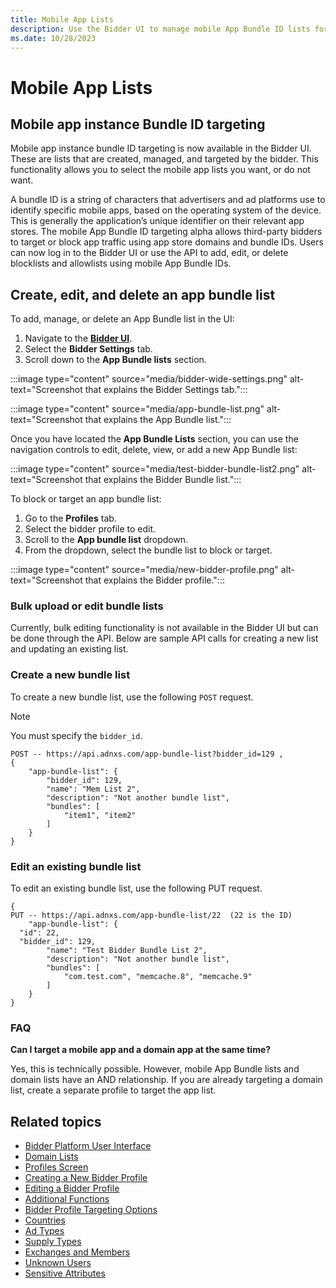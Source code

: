 ```yaml
---
title: Mobile App Lists
description: Use the Bidder UI to manage mobile App Bundle ID lists for targeting or blocking app traffic using unique app identifiers from app stores.
ms.date: 10/28/2023
---
```


# Mobile App Lists

## Mobile app instance Bundle ID targeting

Mobile app instance bundle ID targeting is now available in the Bidder UI. These are lists that are created, managed, and targeted by the bidder. This functionality allows you to select the mobile app lists you want, or do not want.

A bundle ID is a string of characters that advertisers and ad platforms use to identify specific mobile apps, based on the operating system of the device. This is generally the application’s unique identifier on their relevant app stores. The mobile App Bundle ID targeting alpha allows third-party bidders to target or block app traffic using app store domains and bundle IDs. Users can now log in to the Bidder UI or use the API to add, edit, or delete blocklists and allowlists using mobile App Bundle IDs.

## Create, edit, and delete an app bundle list

To add, manage, or delete an App Bundle list in the UI:

1. Navigate to the **[Bidder UI](https://bidder.xandr.com/)**.
1. Select the **Bidder Settings** tab.
1. Scroll down to the **App Bundle lists** section.

:::image type="content" source="media/bidder-wide-settings.png" alt-text="Screenshot that explains the Bidder Settings tab.":::

:::image type="content" source="media/app-bundle-list.png" alt-text="Screenshot that explains the App Bundle list.":::

Once you have located the **App Bundle Lists** section, you can use the navigation controls to edit, delete, view, or add a new App Bundle list:

:::image type="content" source="media/test-bidder-bundle-list2.png" alt-text="Screenshot that explains the Bidder Bundle list.":::

To block or target an app bundle list:

1. Go to the **Profiles** tab.
1. Select the bidder profile to edit.
1. Scroll to the **App bundle list** dropdown.
1. From the dropdown, select the bundle list to block or target.

:::image type="content" source="media/new-bidder-profile.png" alt-text="Screenshot that explains the Bidder profile.":::

### Bulk upload or edit bundle lists

Currently, bulk editing functionality is not available in the Bidder UI but can be done through the API.
Below are sample API calls for creating a new list and updating an existing list.

### Create a new bundle list

To create a new bundle list, use the following `POST` request.  

> [!NOTE]
> You must specify the `bidder_id`.

```
POST -- https://api.adnxs.com/app-bundle-list?bidder_id=129 , 
{
    "app-bundle-list": {
        "bidder_id": 129,
        "name": "Mem List 2",
        "description": "Not another bundle list",
        "bundles": [
            "item1", "item2"
        ]
    }
}

```

### Edit an existing bundle list

To edit an existing bundle list, use the following PUT request.

```
{
PUT -- https://api.adnxs.com/app-bundle-list/22  (22 is the ID)
    "app-bundle-list": {
  "id": 22,
  "bidder_id": 129,
        "name": "Test Bidder Bundle List 2",
        "description": "Not another bundle list",
        "bundles": [
            "com.test.com", "memcache.8", "memcache.9"
        ]
    }
}

```

### FAQ

**Can I target a mobile app and a domain app at the same time?**

Yes, this is technically possible. However, mobile App Bundle lists and domain lists have an AND relationship. If you are already targeting a domain list, create a separate profile to target the app list.

## Related topics

- [Bidder Platform User Interface](bidder-platform-user-interface.md)
- [Domain Lists](domain-lists.md)
- [Profiles Screen](profiles-screen.md)
- [Creating a New Bidder Profile](creating-a-new-bidder-profile.md)
- [Editing a Bidder Profile](editing-a-bidder-profile.md)
- [Additional Functions](additional-functions.md)
- [Bidder Profile Targeting Options](bidder-profile-targeting-options.md)
- [Countries](countries.md)
- [Ad Types](ad-types.md)
- [Supply Types](../bidders/)
- [Exchanges and Members](exchanges-and-members.md)
- [Unknown Users](unknown-users.md)
- [Sensitive Attributes](sensitive-attributes.md)
